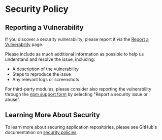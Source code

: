 # Security Policy

## Reporting a Vulnerability

If you discover a security vulnerability, please report it via the [Report a Vulnerability](https://github.com/israelias/synonym-search/security/advisories/new) page.

Please include as much additional information as possible to help us understand and resolve the issue, including:

- A description of the vulnerability
- Steps to reproduce the issue
- Any relevant logs or screenshots

For third-party modules, please consider also reporting the vulnerability through the [npm support form](https://www.npmjs.com/support) by selecting "Report a security issue or abuse".

## Learning More About Security

To learn more about securing application repositories, please see GitHub's documentation on [security policies](https://docs.github.com/en/code-security/getting-started/adding-a-security-policy-to-your-repository).
